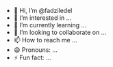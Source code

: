 - 👋 Hi, I’m @fadziledel
- 👀 I’m interested in ...
- 🌱 I’m currently learning ...
- 💞️ I’m looking to collaborate on ...
- 📫 How to reach me ...
- 😄 Pronouns: ...
- ⚡ Fun fact: ...

<!---
fadziledel/fadziledel is a ✨ special ✨ repository because its `README.md` (this file) appears on your GitHub profile.
You can click the Preview link to take a look at your changes.
--->
